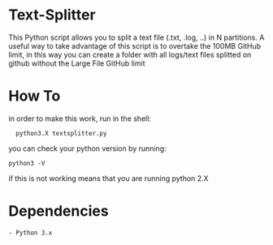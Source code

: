 # Text-Splitter

This Python script allows you to split a text file (.txt, .log, ..) in N partitions.
A useful way to take advantage of this script is to overtake the 100MB GitHub limit,
in this way you can create a folder with all logs/text files splitted on github without
the Large File GitHub limit

# How To
  in order to make this work, run in the shell:
  
  ```
    python3.X textsplitter.py
  ```

  you can check your python version by running:
  
   
    python3 -V
    

  if this is not working means that you are running python 2.X
 

#  Dependencies
    - Python 3.x
